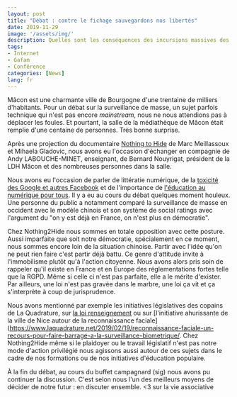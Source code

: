 ```yaml
---
layout: post
title: "Débat : contre le fichage sauvegardons nos libertés"
date: 2019-11-29
image: '/assets/img/'
description: Quelles sont les conséquences des incursions massives des agences et des géants du Web sur nos libertés fondamentales et sur notre sphère intime ? Retour sur le débat auquel nous avons participé le 29 novembre à Mâcon à l’invitation de la Ligue des droits de l’homme. 
tags:
- Internet
- Gafam
- Conférence
categories: [News]
lang: fr
---
```


Mâcon est une charmante ville de Bourgogne d'une trentaine de milliers d'habitants. Pour un débat sur la surveillance de masse, un sujet parfois technique qui n'est pas encore *mainstream*, nous ne nous attendions pas à déplacer les foules. Et pourtant, la salle de la médiathèque de Mâcon était remplie d'une centaine de personnes. Très bonne surprise. 

Après une projection du documentaire [Nothing to Hide](https://www.youtube.com/watch?v=djbwzEIv7gE) de Marc Meillassoux et Mihaela Gladovic, nous avons eu l'occasion d'échanger en compagnie de Andy LABOUCHE-MINET, enseignant, de Bernard Nouyrigat, président de la LDH Mâcon et des nombreuses personnes dans la salle.

Nous avons eu l'occasion de parler de littératie numérique, de la [toxicité des Google et autres Facebook](/fr/2019/01/16/il-ny-a-aucun-probleme-ni-avec-facebook-ni-avec-google/) et de l'importance de [l'éducation au numérique pour tous](https://nothing2hide.org/fr/citoyennete-et-numerique/). Il y a eu au cours du débat quelques moment houleux. Une personne du public a notamment comparé la surveillance de masse en occident avec le modèle chinois et son système de social ratings avec l'argument du "on y est déjà en France, on n'est plus en démocratie". 

Chez Nothing2Hide nous sommes en totale opposition avec cette posture. Aussi imparfaite que soit notre démocratie, spécialement en ce moment, nous sommes encore loin de la situation chinoise. Partir avec l'idée qu'on ne peut rien faire c'est partir déjà battu. Ce genre d'attitude invite à l'immobilisme plutôt qu'à l'action citoyenne. Nous avons alors pris soin de rappeler qu'il existe en France et en Europe des réglementations fortes telle que la RGPD. Même si celle ci n'est pas parfaite, elle a le mérite d'exister. Par ailleurs, une loi n'est pas gravée dans le marbre, une loi ça vit et ça s'interprète à coup de jurisprudence. 

Nous avons mentionné par exemple les initiatives législatives des copains de La Quadrature, sur [la loi renseignement](https://www.laquadrature.net/2019/08/12/recours-contre-le-renseignement-francais-audience-devant-la-cour-de-justice-de-lunion-europeenne-le-9-septembre-2019/) ou sur [l'initiative ahurissante de la ville de Nice autour de la reconnaissance faciale](https://www.laquadrature.net/2019/02/19/reconnaissance-faciale-un-recours-pour-faire-barrage-a-la-surveillance-biometrique/. Chez Nothing2Hide même si le plaidoyer ou le travail législatif n'est pas notre mode d'action privilégié nous agissons aussi autour de ces sujets dans le cadre de nos formations ou de nos initiatives d'éducation populaire. 

À la fin du débat, au cours du buffet campagnard (sig) nous avons pu continuer la discussion. C'est selon nous l'un des meilleurs moyens de décider de notre futur : en discuter ensemble. <3 sur la vie associative
